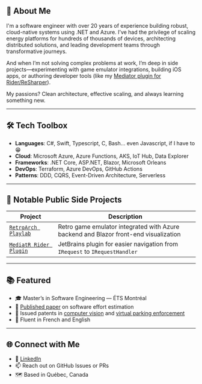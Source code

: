 ## 🚀 About Me

I'm a software engineer with over 20 years of experience building robust, cloud-native systems using .NET and Azure. I’ve had the privilege of scaling energy platforms for hundreds of thousands of devices, architecting distributed solutions, and leading development teams through transformative journeys.

And when I’m not solving complex problems at work, I’m deep in side projects—experimenting with game emulator integrations, building iOS apps, or authoring developer tools (like my [Mediator plugin for Rider/ReSharper](https://github.com/kzryzstof/mediatr-plugin)).

My passions? Clean architecture, effective scaling, and always learning something new.

---

## 🛠️ Tech Toolbox

- **Languages**: C#, Swift, Typescript, C, Bash... even Javascript, if I have to 😁
- **Cloud**: Microsoft Azure, Azure Functions, AKS, IoT Hub, Data Explorer 
- **Frameworks**: .NET Core, ASP.NET, Blazor, Microsoft Orleans  
- **DevOps**: Terraform, Azure DevOps, GitHub Actions  
- **Patterns**: DDD, CQRS, Event-Driven Architecture, Serverless

---

## 🧪 Notable Public Side Projects

| Project | Description |
|--------|-------------|
| [`RetroArch Playlab`](https://github.com/kzryzstof/RetroArch/tree/playlab) | Retro game emulator integrated with Azure backend and Blazor front-end visualization |
| [`MediatR Rider Plugin`](https://github.com/kzryzstof/mediatr-plugin) | JetBrains plugin for easier navigation from `IRequest` to `IRequestHandler` |

---

## 📚 Featured

- 🎓 Master’s in Software Engineering — ÉTS Montréal
- 📝 [Published paper](https://www.isbsg.org/wp-content/uploads/2021/08/Comyene-Abran-Estimation-model.pdf) on software effort estimation  
- 🧠 Issued patents in [computer vision](https://patents.google.com/patent/US11715311B1) and [virtual parking enforcement](https://patents.google.com/patent/US20210035439A1)
- 💬 Fluent in French and English

---

## 🌐 Connect with Me

- 💼 [LinkedIn](https://www.linkedin.com/in/christophe-commeyne/)  
- 📫 Reach out on GitHub Issues or PRs  
- 🗺️ Based in Québec, Canada

